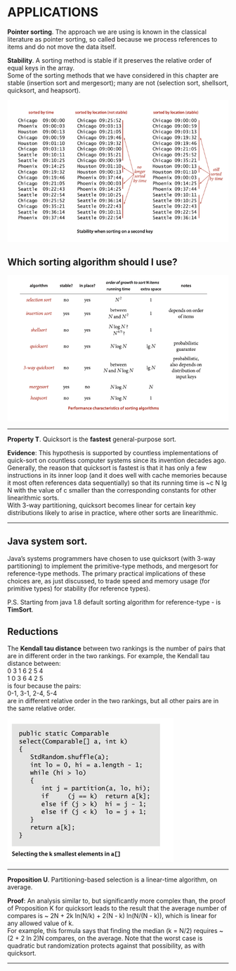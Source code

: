 # APPLICATIONS

**Pointer sorting**. The approach we are using is known in the classical
literature as pointer sorting, so called because we process references
to items and do not move the data itself.

**Stability**. A sorting method is stable if it preserves the relative order
of equal keys in the array.  
Some of the sorting methods that we have considered in this chapter are stable
(insertion sort and mergesort); many are not (selection sort, shellsort,
quicksort, and heapsort).

![img.png](../../resources/stable_sort_example.png)

## Which sorting algorithm should I use?

![img.png](../../resources/alghorithms_info.png)

***
**Property T**. Quicksort is the **fastest** general-purpose sort.

**Evidence**: This hypothesis is supported by countless implementations of
quick-sort on countless computer systems since its invention decades ago.
Generally, the reason that quicksort is fastest is that it has only a few
instructions in its inner loop (and it does well with cache memories because
it most often references data sequentially) so that its running time is
~c N lg N with the value of c smaller than the corresponding constants
for other linearithmic sorts.  
With 3-way partitioning, quicksort becomes linear for certain key distributions
likely to arise in practice, where other sorts are linearithmic.
___

## Java system sort.

Java’s systems programmers have chosen to use quicksort (with 3-way partitioning)
to implement the primitive-type methods, and mergesort for reference-type methods.
The primary practical implications of these choices are, as just discussed,
to trade speed and memory usage (for primitive types) for stability (for
reference types).

P.S. Starting from java 1.8 default sorting algorithm for reference-type - is
**TimSort**.

## Reductions

The **Kendall tau distance** between two rankings is the number of pairs that are
in different order in the two rankings. For example, the Kendall tau distance
between:   
0 3 1 6 2 5 4  
1 0 3 6 4 2 5   
is four because the pairs:  
0-1, 3-1, 2-4, 5-4   
are in different relative order in the two rankings, but all other pairs are
in the same relative order.

![img.png](../../resources/find_median_element.png)

___
__Proposition U__. Partitioning-based selection is a linear-time algorithm,
on average.

__Proof__: An analysis similar to, but significantly more complex than,
the proof of Proposition K for quicksort leads to the result that the average
number of compares is ~ 2N + 2k ln(N/k) + 2(N - k) ln(N/(N - k)), which is
linear for any allowed value of k.   
For example, this formula says that finding the median (k = N/2) requires
~ (2 + 2 ln 2)N compares, on the average.
Note that the worst case is quadratic but randomization protects against
that possibility, as with quicksort.
***
